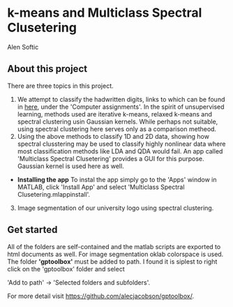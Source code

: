 # k-means and Multiclass Spectral Clusetering 
Alen Softic

## About this project
There are three topics in this project.
1. We attempt to classify the hadwritten digits, links to which can be found in [here](https://users.mai.liu.se/larel04/matrix-methods/index.html), under the 'Computer assignments'. In the spirit of unsupervised learning, methods used are iterative k-means, relaxed k-means and spectral clustering usin Gaussian kernels. While perhaps not suitable, using spectral clustering here serves only as a comparison metheod. 
2. Using the above methods to classify 1D and 2D data, showing how spectral clusstering may be used to classify highly nonlinear data where most classification methods like LDA and QDA would fail. An app called 'Multiclass Spectral Clusetering' provides a GUI for this purpose. Gaussian kernel is used here as well.
 + **Installing the app** 
To instal the app simply go to the 'Apps' window in MATLAB, click 'Install App' and select 'Multiclass Spectral Clusetering.mlappinstall'.
3. Image segmentation of our university logo using spectral clustering.


## Get started
All of the folders are self-contained and the matlab scripts are exported to html documents as well. For image segmentation oklab colorspace is used. The folder **'gptoolbox'** must be added to path. I found it is siplest to right click on the 'gptoolbox' folder and select 

'Add to path' -> 'Selected folders and subfolders'.

For more detail visit https://github.com/alecjacobson/gptoolbox/.

